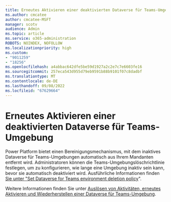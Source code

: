 ```yaml
---
title: Erneutes Aktivieren einer deaktivierten Dataverse für Teams-Umgebung
ms.author: cmcatee
author: cmcatee-MSFT
manager: scotv
audience: Admin
ms.topic: article
ms.service: o365-administration
ROBOTS: NOINDEX, NOFOLLOW
ms.localizationpriority: high
ms.custom:
- "9011259"
- "18256"
ms.openlocfilehash: a4abbac642dfe5be59d1927a2c2e7c7e6603fe16
ms.sourcegitcommit: 257eca543d955d79eb9591b88b9101f07c8dadbf
ms.translationtype: MT
ms.contentlocale: de-DE
ms.lasthandoff: 09/08/2022
ms.locfileid: "67629664"
---
```

# <a name="re-enable-a-disabled-dataverse-for-teams-environment"></a>Erneutes Aktivieren einer deaktivierten Dataverse für Teams-Umgebung

Power Platform bietet einen Bereinigungsmechanismus, mit dem inaktives Dataverse für Teams-Umgebungen automatisch aus Ihrem Mandanten entfernt wird. Administratoren können die Teams-Umgebungslöschrichtlinie festlegen, um zu konfigurieren, wie lange eine Umgebung inaktiv sein kann, bevor sie automatisch deaktiviert wird. Ausführliche Informationen finden [Sie unter "Set Dataverse for Teams environment deletion policy](https://docs.microsoft.com/power-platform/admin/inactive-teams-environment#set-dataverse-for-teams-environment-deletion-policy)".

Weitere Informationen finden Sie unter [Auslösen von Aktivitäten, erneutes Aktivieren und Wiederherstellen einer Dataverse für Teams-Umgebung](https://docs.microsoft.com/power-platform/admin/inactive-teams-environment#trigger-activity-re-enable-and-recover-a-dataverse-for-teams-environment).